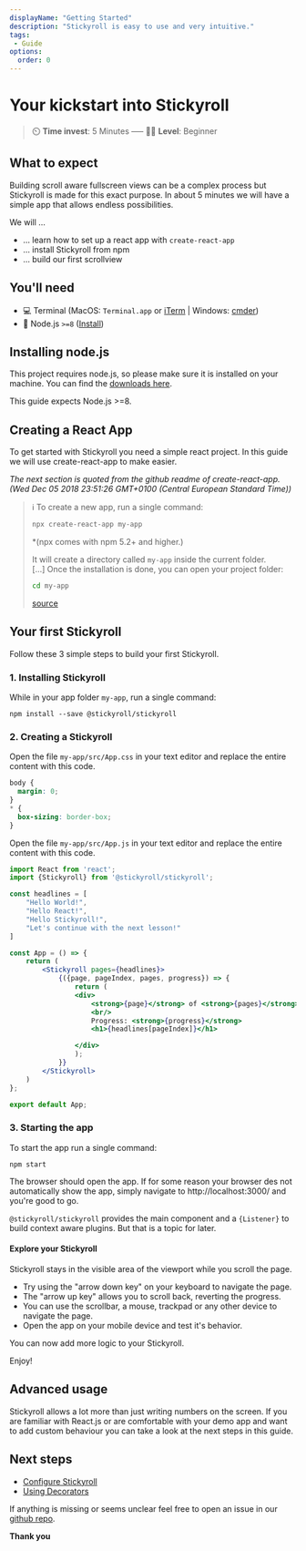 ```yaml
---
displayName: "Getting Started"
description: "Stickyroll is easy to use and very intuitive."
tags: 
 - Guide
options:
  order: 0
---
```


# Your kickstart into Stickyroll

> :timer_clock: **Time invest**: 5 Minutes ––– :woman_student: **Level**: Beginner

## What to expect

Building scroll aware fullscreen views can be a complex process but Stickyroll is made for this
exact purpose.
In about 5 minutes we will have a simple app that allows endless possibilities.

We will …

* … learn how to set up a react app with `create-react-app`
* … install Stickyroll from npm
* … build our first scrollview

## You'll need

* :computer: Terminal (MacOS: `Terminal.app` or [iTerm](https://www.iterm2.com/) | Windows: [cmder](http://cmder.net/))
* :turtle: Node.js `>=8` ([Install](https://nodejs.org/en/))


## Installing node.js

This project requires node.js, so please make sure it is installed on your
machine. You can find the [downloads here](https://nodejs.org/en/download/).

This guide expects Node.js >=8.

## Creating a React App

To get started with Stickyroll you need a simple react project. 
In this guide we will use create-react-app to make easier.

*The next section is quoted from the github readme of create-react-app. (Wed Dec 05 2018 23:51:26 GMT+0100 (Central European Standard Time))*

> :information_source: 
> To create a new app, run a single command:
> 
> ```sh
> npx create-react-app my-app
> ```
> *(npx comes with npm 5.2+ and higher.)  
>
> It will create a directory called `my-app` inside the current folder.  
> [...]
> Once the installation is done, you can open your project folder:
> 
> ```sh
> cd my-app
> ```
> 
> [source](https://github.com/facebook/create-react-app)



## Your first Stickyroll

Follow these 3 simple steps to build your first Stickyroll.

### 1. Installing Stickyroll

While in your app folder `my-app`, run a single command:

```shell
npm install --save @stickyroll/stickyroll
```

### 2. Creating a Stickyroll

Open the file `my-app/src/App.css` in your text editor and replace
the entire content with this code.

```css
body {
  margin: 0;
}
* {
  box-sizing: border-box;
}
```

Open the file `my-app/src/App.js` in your text editor and replace
the entire content with this code.

```jsx
import React from 'react';
import {Stickyroll} from '@stickyroll/stickyroll';

const headlines = [
	"Hello World!",
	"Hello React!",
	"Hello Stickyroll!",
	"Let's continue with the next lesson!"
]

const App = () => {
	return (
		<Stickyroll pages={headlines}>
			{({page, pageIndex, pages, progress}) => {
				return (
				<div>
					<strong>{page}</strong> of <strong>{pages}</strong>
					<br/>
					Progress: <strong>{progress}</strong>
					<h1>{headlines[pageIndex]}</h1>

				</div>
				);
			}}
		</Stickyroll>
	)
};

export default App;
```

### 3. Starting the app

To start the app run a single command:

```
npm start
```

The browser should open the app. If for some reason your browser des not automatically show the app, 
simply navigate to http://localhost:3000/ and you're good to go.

`@stickyroll/stickyroll` provides the main component and a `{Listener}` to build context aware plugins.
But that is a topic for later. 

#### Explore your Stickyroll

Stickyroll stays in the visible area of the viewport while you scroll the page.

* Try using the "arrow down key" on your keyboard to navigate the page.
* The "arrow up key" allows you to scroll back, reverting the progress.
* You can use the scrollbar, a mouse, trackpad or any other device to navigate the page.
* Open the app on your mobile device and test it's behavior.

You can now add more logic to your Stickyroll.

Enjoy!

## Advanced usage

Stickyroll allows a lot more than just writing numbers on the screen. If you are
familiar with React.js or are comfortable with your demo app and want
to add custom behaviour you can take a look at the next steps in this guide.

## Next steps

* [Configure Stickyroll](https://stickyroll.github.io/react-stickyroll/doc/guide/configue-stickyroll/Readme.html?guides-enabled=true)
* [Using Decorators](https://stickyroll.github.io/react-stickyroll/doc/guide/using-decorators/Readme.html?guides-enabled=true)

If anything is missing or seems unclear feel free to open an issue 
in our [github repo](https://github.com/stickyroll/react-stickyroll/issues).

**Thank you**
